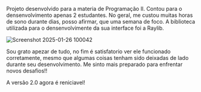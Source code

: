   Projeto desenvolvido para a materia de Programação II. Contou para o densenvolvimento apenas 2 estudantes. No geral, me custou muitas horas de sono durante dias, posso afirmar, que uma semana de foco. A biblioteca utilizada para o densenvolvimente da sua interface foi a Raylib.
  
![Screenshot 2025-01-26 100042](https://github.com/user-attachments/assets/a43560ab-230f-4dcd-8d37-63e4c1221bcd)

  Sou grato apezar de tudo, no fim é satisfatorio ver ele funcionado corretamente, mesmo que algumas coisas tenham sido deixadas de lado durante seu desenvolvimento. Me sinto mais preparado para enfrentar novos desafios!!

  A versão 2.0 agora é reniciavel!
  

